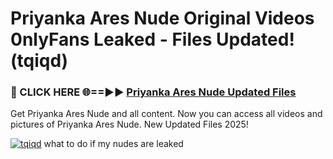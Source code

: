 # Priyanka Ares Nude Original Videos 0nlyFans Leaked - Files Updated! (tqiqd)

<h3>🔴 CLICK HERE 🌐==►► <a href="https://tinyurl.com/yrmya6cz" rel="nofollow">Priyanka Ares Nude Updated Files</a></h3>

Get Priyanka Ares Nude and all content. Now you can access all videos and pictures of Priyanka Ares Nude. New Updated Files 2025!

[![tqiqd](https://i.imgur.com/FMdXYCs.gif)](https://tinyurl.com/yrmya6cz)
what to do if my nudes are leaked